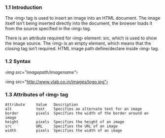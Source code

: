 
### 1.1 Introduction

The ‹img› tag is used to insert an image into an HTML document. The image itself isn’t being inserted directly into the document, the browser loads it from the source specified in the ‹img› tag.

There is an attribute required for ‹img› element: src, which is used to show the image source. The ‹img› is an empty element, which means that the closing tag isn’t required. HTML image path define/declare inside ‹img› tag.


### 1.2 Syntax


<i> ‹img src="imagepath/imagename"›</i>

‹img src="http://www.vlab.co.in/images/logo.jpg"›


### 1.3 Attributes of ‹img› tag

 	Attribute	  Value	  Description
  	alt	  		  text	  Specifies an alternate text for an image
  	border	  	  pixels  Specifies the width of the border around an image
  	height	  	  pixels  Specifies the height of an image
  	src	  		  URL	  Specifies the URL of an image
  	width	  	  pixels  Specifies the width of an image
